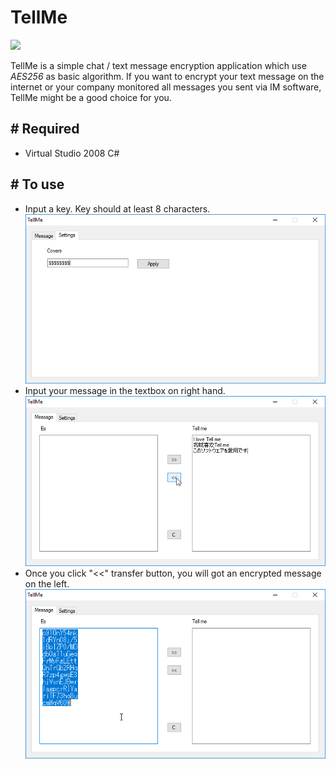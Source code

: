 # TellMe
[![][license img]][license]

TellMe is a simple chat / text message encryption application which use *AES256* as basic algorithm.
If you want to encrypt your text message on the internet or your company monitored all messages you sent via IM software, TellMe might be a good choice for you.

## # Required
- Virtual Studio 2008 C#

## # To use
- Input a key. Key should at least 8 characters.
![Main000](https://github.com/uguisu/TellMe/blob/master/Main000.png)
- Input your message in the textbox on right hand.
![Main001](https://github.com/uguisu/TellMe/blob/master/Main001.png)
- Once you click "<<" transfer button, you will got an encrypted message on the left.
![Main002](https://github.com/uguisu/TellMe/blob/master/Main002.png)

[license]:<http://www.apache.org/licenses/LICENSE-2.0>
[license img]:https://img.shields.io/badge/license-Apache%202-blue.svg
